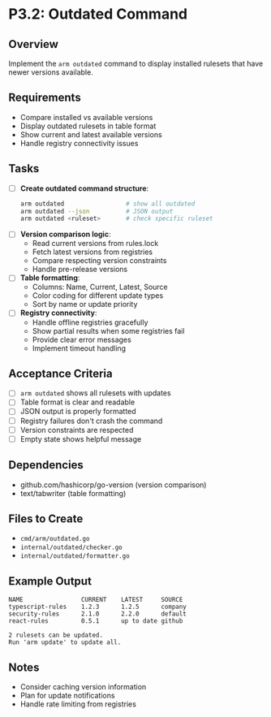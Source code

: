 # P3.2: Outdated Command

## Overview
Implement the `arm outdated` command to display installed rulesets that have newer versions available.

## Requirements
- Compare installed vs available versions
- Display outdated rulesets in table format
- Show current and latest available versions
- Handle registry connectivity issues

## Tasks
- [ ] **Create outdated command structure**:
  ```bash
  arm outdated                 # show all outdated
  arm outdated --json          # JSON output
  arm outdated <ruleset>       # check specific ruleset
  ```
- [ ] **Version comparison logic**:
  - Read current versions from rules.lock
  - Fetch latest versions from registries
  - Compare respecting version constraints
  - Handle pre-release versions
- [ ] **Table formatting**:
  - Columns: Name, Current, Latest, Source
  - Color coding for different update types
  - Sort by name or update priority
- [ ] **Registry connectivity**:
  - Handle offline registries gracefully
  - Show partial results when some registries fail
  - Provide clear error messages
  - Implement timeout handling

## Acceptance Criteria
- [ ] `arm outdated` shows all rulesets with updates
- [ ] Table format is clear and readable
- [ ] JSON output is properly formatted
- [ ] Registry failures don't crash the command
- [ ] Version constraints are respected
- [ ] Empty state shows helpful message

## Dependencies
- github.com/hashicorp/go-version (version comparison)
- text/tabwriter (table formatting)

## Files to Create
- `cmd/arm/outdated.go`
- `internal/outdated/checker.go`
- `internal/outdated/formatter.go`

## Example Output
```
NAME                CURRENT    LATEST     SOURCE
typescript-rules    1.2.3      1.2.5      company
security-rules      2.1.0      2.2.0      default
react-rules         0.5.1      up to date github

2 rulesets can be updated.
Run 'arm update' to update all.
```

## Notes
- Consider caching version information
- Plan for update notifications
- Handle rate limiting from registries